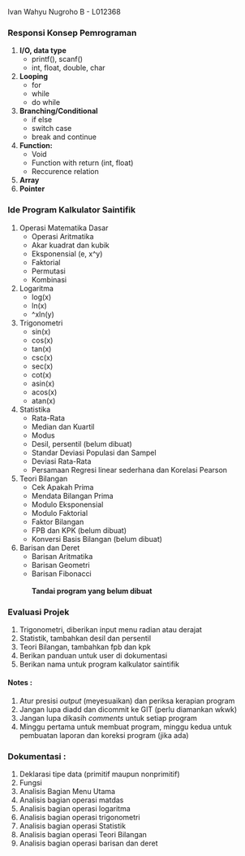 Ivan Wahyu Nugroho
B - L012368

### Responsi Konsep Pemrograman
1. **I/O, data type**   
    * printf(), scanf()
    * int, float, double, char
2. **Looping**
    * for
    * while
    * do while
3. **Branching/Conditional**
    * if else
    * switch case
    * break and continue
4. **Function:** 
    * Void
    * Function with return (int, float)
    * Reccurence relation
5. **Array**
6. **Pointer**

### Ide Program Kalkulator Saintifik
1. Operasi Matematika Dasar
    * Operasi Aritmatika
    * Akar kuadrat dan kubik
    * Eksponensial (e, x^y)
    * Faktorial
    * Permutasi
    * Kombinasi
2. Logaritma
    * log(x)
    * ln(x)
    * ^xln(y)
3. Trigonometri
    * sin(x)
    * cos(x)
    * tan(x)
    * csc(x)
    * sec(x)
    * cot(x)
    * asin(x)
    * acos(x)
    * atan(x)
4. Statistika
    * Rata-Rata
    * Median dan Kuartil 
    * Modus 
    * Desil, persentil (belum dibuat)
    * Standar Deviasi Populasi dan Sampel
    * Deviasi Rata-Rata
    * Persamaan Regresi linear sederhana dan Korelasi Pearson
5. Teori Bilangan
    * Cek Apakah Prima 
    * Mendata Bilangan Prima 
    * Modulo Eksponensial 
    * Modulo Faktorial 
    * Faktor Bilangan 
    * FPB dan KPK (belum dibuat)
    * Konversi Basis Bilangan (belum dibuat)
6. Barisan dan Deret
    * Barisan Aritmatika 
    * Barisan Geometri 
    * Barisan Fibonacci  </br> </br>
**Tandai program yang belum dibuat**

### Evaluasi Projek
1. Trigonometri, diberikan input menu radian atau derajat
2. Statistik, tambahkan desil dan persentil
3. Teori Bilangan, tambahkan fpb dan kpk
4. Berikan panduan untuk user di dokumentasi
5. Berikan nama untuk program kalkulator saintifik

#### Notes : 
1. Atur presisi _output_ (meyesuaikan) dan periksa kerapian program
2. Jangan lupa diadd dan dicommit ke GIT (perlu diamankan wkwk)
3. Jangan lupa dikasih _comments_ untuk setiap program
5. Minggu pertama untuk membuat program, minggu kedua untuk pembuatan laporan dan koreksi program (jika ada)

### Dokumentasi :
1. Deklarasi tipe data (primitif maupun nonprimitif)
2. Fungsi
3. Analisis Bagian Menu Utama
4. Analisis bagian operasi matdas
5. Analisis bagian operasi logaritma
6. Analisis bagian operasi trigonometri
7. Analisis bagian operasi Statistik
8. Analisis bagian operasi Teori Bilangan
9. Analisis bagian operasi barisan dan deret

